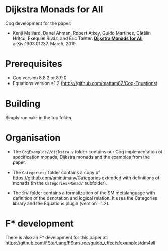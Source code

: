 Dijkstra Monads for All
=======================

Coq development for the paper:
- Kenji Maillard, Danel Ahman, Robert Atkey, Guido Martinez,
  Cătălin Hriţcu, Exequiel Rivas, and Éric Tanter.
  **[Dijkstra Monads for All](https://arxiv.org/abs/1903.01237)**.
  arXiv:1903.01237. March, 2019.

Prerequisites
=============

- Coq version 8.8.2 or 8.9.0
- Equations version =1.2 (https://github.com/mattam82/Coq-Equations)

Building
========

Simply run `make` in the top folder.

Organisation
============

* The `CoqExamples//dijkstra.v` folder contains our Coq implementation
  of specification monads, Dijkstra monads and the examples from the paper.

* The `Categories/` folder contains a copy of
  https://github.com/amintimany/Categories extended with definitions
  of monads (in the `Categories/Monad/` subfolder).

* The `SM/` folder contains a formalization of the SM metalanguage
  with definition of the denotation and logical relation. It uses the
  Categories library and the Equations plugin (version =1.2).

F* development
==============

There is also an F* development for this paper at:
https://github.com/FStarLang/FStar/tree/guido_effects/examples/dm4all
